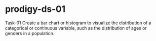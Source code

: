# prodigy-ds-01
Task-01 Create a bar chart or histogram to visualize the distribution of a categorical or continuous variable, such as the distribution of ages or genders in a population.
